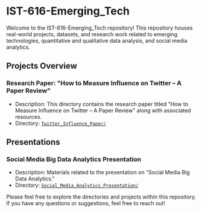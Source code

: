 # IST-616-Emerging_Tech 

Welcome to the IST-616-Emerging_Tech repository! This repository houses real-world projects, datasets, and research work related to emerging technologies, quantitative and qualitative data analysis, and social media analytics.

## Projects Overview

### Research Paper: "How to Measure Influence on Twitter – A Paper Review"
- Description: This directory contains the research paper titled "How to Measure Influence on Twitter – A Paper Review" along with associated resources.
- Directory: [`Twitter_Influence_Paper/`](https://github.com/DhruvilPanchal205/IST-616-Emerging_Tech./blob/c03a4d0c0e5042c3816f99445a9bae30a6867ba9/Research%20Paper%20by%20Dhruvil%20Panchal.docx)

## Presentations

### Social Media Big Data Analytics Presentation
- Description: Materials related to the presentation on "Social Media Big Data Analytics."
- Directory: [`Social_Media_Analytics_Presentation/`](https://github.com/DhruvilPanchal205/IST-616-Emerging_Tech./blob/c03a4d0c0e5042c3816f99445a9bae30a6867ba9/SOCIAL%20MEDIA%20BIG%20DATA%20ANALYTICS%20%E2%80%93%20%20A%20SURVEY%20v4.pptx)
  
Please feel free to explore the directories and projects within this repository. If you have any questions or suggestions, feel free to reach out!

